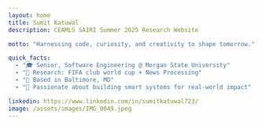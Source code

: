 ```yaml
---
layout: home
title: Sumit Katuwal
description: CEAMLS SAIRI Summer 2025 Research Website

motto: "Harnessing code, curiosity, and creativity to shape tomorrow."

quick_facts:
  - "🎓 Senior, Software Engineering @ Morgan State University"
  - "🔬 Research: FIFA club world cup + News Processing"
  - "📍 Based in Baltimore, MD"
  - "🚀 Passionate about building smart systems for real-world impact"

linkedin: https://www.linkedin.com/in/sumitkatuwal723/
image: /assets/images/IMG_0049.jpeg
---
```

